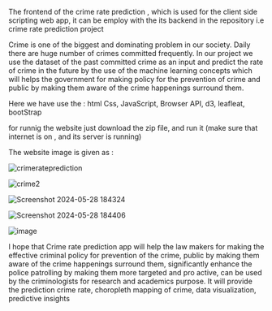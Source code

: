 The frontend of the crime rate prediction ,
which is used for the client side scripting web app,
it can be employ with the its backend in the repository 
i.e  crime rate prediction project

Crime is one of the biggest and dominating problem in our
society. Daily there are huge number of crimes committed
frequently. In our project we use the dataset of the past
committed crime as an input and predict the rate of crime in
the future by the use of the machine learning concepts which
will helps the government for making policy for the
prevention of crime and public by making them aware of the
crime happenings surround them.

Here we have use the :
html 
Css,
JavaScript,
Browser API,
d3,
leafleat,
bootStrap

for runnig the website just download the zip file, and run it (make sure that internet is on , and its server is running)  


The website image is given as :

![crimerateprediction](https://github.com/sujal-jain-347/crime_rate_frontend/assets/136954858/53c992ca-b8a6-4e62-bb35-7950678274bf)


![crime2](https://github.com/sujal-jain-347/crime_rate_frontend/assets/136954858/83156440-3cc8-42a7-af99-ecfd46d2e7bf)


![Screenshot 2024-05-28 184324](https://github.com/sujal-jain-347/crime_rate_frontend/assets/136954858/49e4854e-264a-414f-8c2a-2c2f04363a94)


![Screenshot 2024-05-28 184406](https://github.com/sujal-jain-347/crime_rate_frontend/assets/136954858/449a04a7-4c4d-4ae0-a03b-523ef4d20a05)


![image](https://github.com/sujal-jain-347/crime_rate_frontend/assets/136954858/a38f8040-c13f-415b-bfa5-6eb1cda4ed7c)

I hope that Crime rate prediction app will help the law
makers for making the effective criminal policy for
prevention of the crime, public by making them
aware of the crime happenings surround them,
significantly enhance the police patrolling by
making them more targeted and pro active,
can be used by the criminologists for research
and academics purpose. It will provide the
prediction crime rate, choropleth mapping of
crime, data visualization, predictive insights




